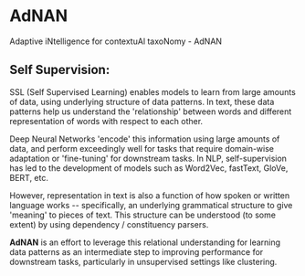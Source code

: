 # AdNAN
Adaptive iNtelligence for contextuAl taxoNomy - AdNAN

## Self Supervision:

SSL (Self Supervised Learning) enables models to learn from large amounts of data, using underlying structure of data patterns. In text, these data patterns help us understand the 'relationship' between words and different representation of words with respect to each other.

Deep Neural Networks 'encode' this information using large amounts of data, and perform exceedingly well for tasks that require domain-wise adaptation or 'fine-tuning' for downstream tasks. In NLP, self-supervision has led to the development of models such as Word2Vec, fastText, GloVe, BERT, etc. 

However, representation in text is also a function of how spoken or written language works -- specifically, an underlying grammatical structure to give 'meaning' to pieces of text. This structure can be understood (to some extent) by using dependency / constituency parsers. 

**AdNAN** is an effort to leverage this relational understanding for learning data patterns as an intermediate step to improving performance for downstream tasks, particularly in unsupervised settings like clustering.